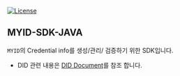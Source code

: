 [![License](https://img.shields.io/badge/License-Apache%202.0-green.svg)](https://opensource.org/licenses/Apache-2.0)

## MYID-SDK-JAVA

`MYID`의 Credential info를 생성/관리/ 검증하기 위한 SDK입니다.

- DID 관련 내용은 [DID Document](#did-document)를 참조 합니다.